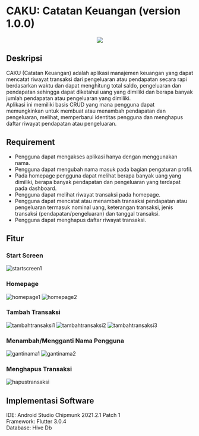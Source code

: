 # CAKU: Catatan Keuangan (version 1.0.0) <br/>

<p align="center">
<img src="https://user-images.githubusercontent.com/72149133/178093416-3f42e467-2503-42a6-a8b6-dfcf169eecda.png">
</p>

## Deskripsi
CAKU (Catatan Keuangan) adalah aplikasi manajemen keuangan yang dapat mencatat riwayat transaksi dari pengeluaran atau pendapatan secara rapi berdasarkan waktu dan dapat menghitung total saldo, pengeluaran dan pendapatan sehingga dapat diketahui uang yang dimiliki dan berapa banyak jumlah pendapatan atau pengeluaran yang dimiliki. <br/>
Aplikasi ini memiliki basis CRUD yang mana pengguna dapat memungkinkan untuk membuat atau menambah pendapatan dan pengeluaran, melihat, memperbarui identitas pengguna dan menghapus daftar riwayat pendapatan atau pengeluaran.

## Requirement
- Pengguna dapat mengakses aplikasi hanya dengan menggunakan nama.
- Pengguna dapat mengubah nama masuk pada bagian pengaturan profil.
- Pada homepage pengguna dapat melihat berapa banyak uang yang dimiliki, berapa banyak pendapatan dan pengeluaran yang terdapat pada dashboard.
- Pengguna dapat melihat riwayat transaksi pada homepage.
- Pengguna dapat mencatat atau menambah transaksi pendapatan atau pengeluaran termasuk nominal uang, keterangan transaksi, jenis transaksi (pendapatan/pengeluaran) dan tanggal transaksi.
- Pengguna dapat menghapus daftar riwayat transaksi.

## Fitur
### Start Screen
![startscreen1](https://user-images.githubusercontent.com/72149133/178093474-7c2c0fc3-3b4f-43f9-bc5b-9467d16ba156.png)
### Homepage
![homepage1](https://user-images.githubusercontent.com/72149133/178093501-d914843e-aa7e-4036-b98a-188d3db67ef5.png)
![homepage2](https://user-images.githubusercontent.com/72149133/178093504-302e218d-3ee6-4005-ac30-ed8f6a730c9b.png)
### Tambah Transaksi
![tambahtransaksi1](https://user-images.githubusercontent.com/72149133/178093484-cd007050-b5cd-4542-a52b-ebf50fe4c44e.png)
![tambahtransaksi2](https://user-images.githubusercontent.com/72149133/178093486-06ad8a31-4165-44e6-8670-58527ddc0c63.png)
![tambahtransaksi3](https://user-images.githubusercontent.com/72149133/178093487-61814a00-19c0-434a-948c-eca87a2b9bc4.png)
### Menambah/Mengganti Nama Pengguna
![gantinama1](https://user-images.githubusercontent.com/72149133/178093495-e9220520-d760-47c9-876a-b6761e08886a.png)
![gantinama2](https://user-images.githubusercontent.com/72149133/178093498-efbfdfdf-42a2-4ccc-8955-f688edea4f5e.png)
### Menghapus Transaksi
![hapustransaksi](https://user-images.githubusercontent.com/72149133/178093499-a2df1725-1ecd-440b-9915-bae3798f3444.png)

## Implementasi Software
IDE: Android Studio Chipmunk 2021.2.1 Patch 1 <br/>
Framework: Flutter 3.0.4 <br/>
Database: Hive Db <br/>
